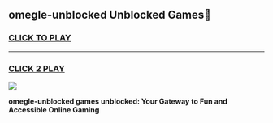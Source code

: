 
## omegle-unblocked Unblocked Games👋
<h3>
<a href="https://news.freeplayer.one?title=omegle-unblocked&ref=16F">CLICK TO PLAY</a></h3>
<hr>

<h3>
<a href="https://news.freeplayer.one?title=omegle-unblocked&ref=16F">CLICK 2 PLAY</a>
  
</h3>

<a href="https://news.freeplayer.one?title=omegle-unblocked&ref=16F/"><img src="https://clearcache.store/games.png"></a>


**omegle-unblocked games unblocked: Your Gateway to Fun and Accessible Online Gaming**
